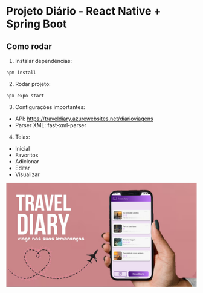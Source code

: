 
# Projeto Diário - React Native + Spring Boot

## Como rodar

1. Instalar dependências:
```
npm install
```

2. Rodar projeto:
```
npx expo start
```

3. Configurações importantes:
- API: https://traveldiary.azurewebsites.net/diarioviagens
- Parser XML: fast-xml-parser

4. Telas:
- Inicial
- Favoritos
- Adicionar
- Editar
- Visualizar

![Demonstração do projeto](./assets/img/banner.png)
